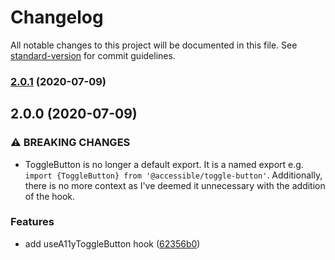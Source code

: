# Changelog

All notable changes to this project will be documented in this file. See [standard-version](https://github.com/conventional-changelog/standard-version) for commit guidelines.

### [2.0.1](https://github.com/accessible-ui/toggle-button/compare/v2.0.0...v2.0.1) (2020-07-09)

## 2.0.0 (2020-07-09)

### ⚠ BREAKING CHANGES

- ToggleButton is no longer a default export. It is a named export e.g. `import {ToggleButton} from '@accessible/toggle-button'`. Additionally, there is no more context as I've
  deemed it unnecessary with the addition of the hook.

### Features

- add useA11yToggleButton hook ([62356b0](https://github.com/accessible-ui/toggle-button/commit/62356b0fa3c8c4559e9e065cfdbb5dc5178d6c40))
